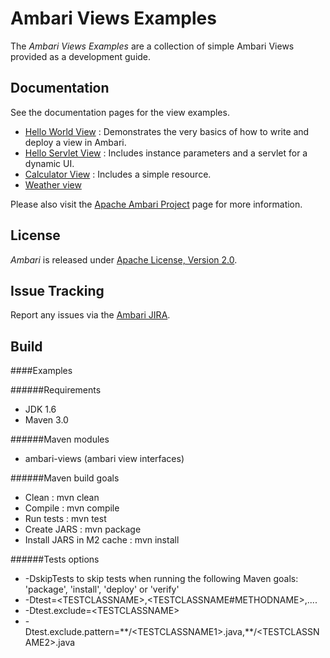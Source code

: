 <!---
Licensed to the Apache Software Foundation (ASF) under one or more
contributor license agreements.  See the NOTICE file distributed with
this work for additional information regarding copyright ownership.
The ASF licenses this file to You under the Apache License, Version 2.0
(the "License"); you may not use this file except in compliance with
the License.  You may obtain a copy of the License at [http://www.apache.org/licenses/LICENSE-2.0](http://www.apache.org/licenses/LICENSE-2.0)

Unless required by applicable law or agreed to in writing, software
distributed under the License is distributed on an "AS IS" BASIS,
WITHOUT WARRANTIES OR CONDITIONS OF ANY KIND, either express or implied.
See the License for the specific language governing permissions and
limitations under the License.
-->

Ambari Views Examples
============

The *Ambari Views Examples* are a collection of simple Ambari Views provided as a development guide.

## Documentation
See the documentation pages for the view examples.

* [Hello World View](helloworld-view/docs/index.md) : Demonstrates the very basics of how to write and deploy a view in Ambari.
* [Hello Servlet View](hello-servlet-view/docs/index.md) : Includes instance parameters and a servlet for a dynamic UI. 
* [Calculator View](calculator-view/docs/index.md) : Includes a simple resource.
* [Weather view](weather-view/docs/index.md)

Please also visit the [Apache Ambari Project](http://ambari.apache.org/) page for more information.


## License

*Ambari* is released under [Apache License, Version 2.0](http://www.apache.org/licenses/LICENSE-2.0).

## Issue Tracking

Report any issues via the [Ambari JIRA](https://issues.apache.org/jira/browse/AMBARI).

## Build

####Examples

######Requirements
* JDK 1.6
* Maven 3.0

######Maven modules
* ambari-views (ambari view interfaces)

######Maven build goals
 * Clean : mvn clean
 * Compile : mvn compile
 * Run tests : mvn test
 * Create JARS : mvn package
 * Install JARS in M2 cache : mvn install

######Tests options
  * -DskipTests to skip tests when running the following Maven goals:
    'package', 'install', 'deploy' or 'verify'
  * -Dtest=\<TESTCLASSNAME>,\<TESTCLASSNAME#METHODNAME>,....
  * -Dtest.exclude=\<TESTCLASSNAME>
  * -Dtest.exclude.pattern=\*\*/\<TESTCLASSNAME1>.java,\*\*/\<TESTCLASSNAME2>.java


